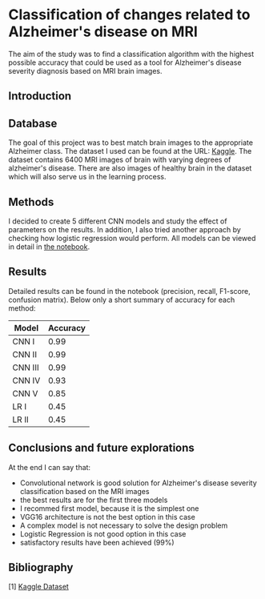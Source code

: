 # Classification of changes related to Alzheimer's disease on MRI

The aim of the study was to find a classification algorithm with the highest possible accuracy that could be used as a tool for Alzheimer's disease severity diagnosis based on MRI brain images.

## Introduction 



## Database

The goal of this project was to best match brain images to the appropriate Alzheimer class. The dataset I used can be found at the URL: [Kaggle](https://www.kaggle.com/datasets/sachinkumar413/alzheimer-mri-dataset). The dataset contains 6400 MRI images of brain with varying degrees of alzheimer's disease. There are also images of healthy brain in the dataset which will also serve us in the learning process.

## Methods

I decided to create 5 different CNN models and study the effect of parameters on the results. In addition, I also tried another approach by checking how logistic regression would perform. All models can be viewed in detail in [the notebook](https://github.com/Swedeling/Portfolio/blob/main/Alzheimer's%20classification/Alzheimer's%20classification.ipynb). 

## Results
Detailed results can be found in the notebook (precision, recall, F1-score, confusion matrix). Below only a short summary of accuracy for each method: 

| Model  | Accuracy |
| ------------- | ------------- |
| CNN I  | 0.99 |
| CNN II  | 0.99  |
| CNN III  | 0.99  |
| CNN IV  | 0.93  |
| CNN V  | 0.85  |
| LR I  | 0.45 |
| LR II  | 0.45  |

## Conclusions and future explorations 
At the end I can say that:
* Convolutional network is good solution for Alzheimer's disease severity classification based on the MRI images
* the best results are for the first three models 
* I recommed first model, because it is the simplest one
* VGG16 architecture is not the best option in this case
* A complex model is not necessary to solve the design problem 
* Logistic Regression is not good option in this case
* satisfactory results have been achieved (99%)


## Bibliography

[1] [Kaggle Dataset](https://www.kaggle.com/datasets/sachinkumar413/alzheimer-mri-dataset)